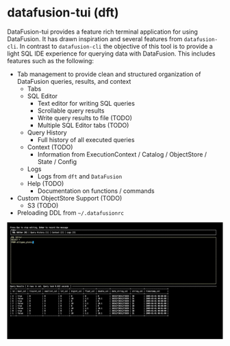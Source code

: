 # datafusion-tui (dft)

DataFusion-tui provides a feature rich terminal application for using DataFusion.  It has drawn inspiration and several features from `datafusion-cli`.  In contrast to `datafusion-cli` the objective of this tool is to provide a light SQL IDE experience for querying data with DataFusion.  This includes features such as the following:

- Tab management to provide clean and structured organization of DataFusion queries, results, and context
  - Tabs
  - SQL Editor
    - Text editor for writing SQL queries
    - Scrollable query results
    - Write query results to file (TODO)
    - Multiple SQL Editor tabs (TODO)
  - Query History
    - Full history of all executed queries
  - Context (TODO)
    - Information from ExecutionContext / Catalog / ObjectStore / State / Config
  - Logs
    - Logs from `dft` and `DataFusion`
  - Help (TODO)
    - Documentation on functions / commands
- Custom ObjectStore Support (TODO)
  - S3 (TODO)
- Preloading DDL from `~/.datafusionrc`

![Alt text](media/screenshot.jpeg?raw=true "DataFusion-tui")
